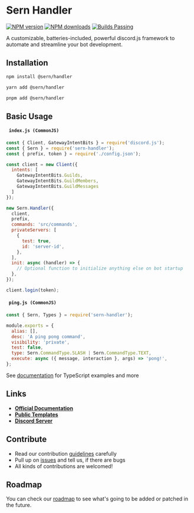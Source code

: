 # Sern Handler

<a href="https://www.npmjs.com/package/@sern/handler">
<img src="https://img.shields.io/npm/v/@sern/handler?maxAge=3600" alt="NPM version" /></a> <a href="https://www.npmjs.com/package/@sern/handler"><img src="https://img.shields.io/npm/dt/@sern/handler?maxAge=3600" alt="NPM downloads" /></a> <a href="https://www.npmjs.com/package/@sern/handler"><img src="https://img.shields.io/badge/builds-stable" alt="Builds Passing"></a>

A customizable, batteries-included, powerful discord.js framework to automate and streamline your bot development.


## Installation

```sh
npm install @sern/handler
```

```sh
yarn add @sern/handler
```

```sh
pnpm add @sern/handler
```

## Basic Usage

#### ` index.js (CommonJS)`

```js
const { Client, GatewayIntentBits } = require('discord.js');
const { Sern } = require('sern-handler');
const { prefix, token } = require('./config.json');

const client = new Client({
  intents: [
    GatewayIntentBits.Guilds,
    GatewayIntentBits.GuildMembers,
    GatewayIntentBits.GuildMessages
  ]
});

new Sern.Handler({
  client,
  prefix,
  commands: 'src/commands',
  privateServers: [
    {
      test: true,
      id: 'server-id',
    },
  ],
  init: async (handler) => {
    // Optional function to initialize anything else on bot startup
  },
});

client.login(token);
```

#### ` ping.js (CommonJS)`

```js
const { Sern, Types } = require('sern-handler');

module.exports = {
  alias: [],
  desc: 'A ping pong command',
  visibility: 'private',
  test: false,
  type: Sern.CommandType.SLASH | Sern.CommandType.TEXT,
  execute: async ({ message, interaction }, args) => 'pong!',
};
```

See [documentation](https://sern-handler.js.org) for TypeScript examples and more

## Links

- **[Official Documentation](https://sern-handler.js.org)**
- **[Public Templates](https://github.com/sern-handler/templates)**
- **[Discord Server](https://discord.com/invite/Yvb7DnqjXX)**

## Contribute

- Read our contribution [guidelines](https://github.com/sern-handler/handler) carefully
- Pull up on [issues](https://github.com/sern-handler/handler/issues) and tell us, if there are bugs
- All kinds of contributions are welcomed!

## Roadmap

You can check our [roadmap](https://github.com/sern-handler/roadmap) to see what's going to be added or patched in the future.
